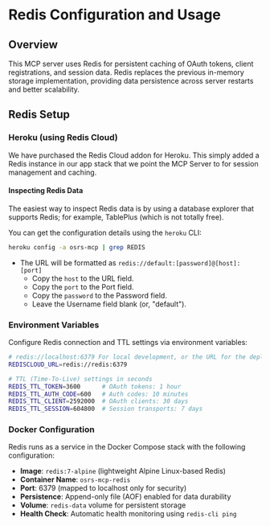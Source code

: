 # Redis Configuration and Usage

## Overview
This MCP server uses Redis for persistent caching of OAuth tokens, client registrations, and session data. Redis replaces the previous in-memory storage implementation, providing data persistence across server restarts and better scalability.

## Redis Setup

### Heroku (using Redis Cloud)
We have purchased the Redis Cloud addon for Heroku. This simply added a Redis instance in our app
stack that we point the MCP Server to for session management and caching.

#### Inspecting Redis Data
The easiest way to inspect Redis data is by using a database explorer that supports Redis; for example,
TablePlus (which is not totally free).

You can get the configuration details using the `heroku` CLI:
```sh
heroku config -a osrs-mcp | grep REDIS
```
- The URL will be formatted as `redis://default:[password]@[host]:[port]`
	- Copy the `host` to the URL field.
	- Copy the `port` to the Port field.
	- Copy the `password` to the Password field.
	- Leave the Username field blank (or, "default").

### Environment Variables
Configure Redis connection and TTL settings via environment variables:

```bash
# redis://localhost:6379 For local development, or the URL for the deployed instance
REDISCLOUD_URL=redis://redis:6379  

# TTL (Time-To-Live) settings in seconds
REDIS_TTL_TOKEN=3600      # OAuth tokens: 1 hour
REDIS_TTL_AUTH_CODE=600   # Auth codes: 10 minutes
REDIS_TTL_CLIENT=2592000  # OAuth clients: 30 days
REDIS_TTL_SESSION=604800  # Session transports: 7 days
```

### Docker Configuration
Redis runs as a service in the Docker Compose stack with the following configuration:

- **Image**: `redis:7-alpine` (lightweight Alpine Linux-based Redis)
- **Container Name**: `osrs-mcp-redis`
- **Port**: 6379 (mapped to localhost only for security)
- **Persistence**: Append-only file (AOF) enabled for data durability
- **Volume**: `redis-data` volume for persistent storage
- **Health Check**: Automatic health monitoring using `redis-cli ping`
